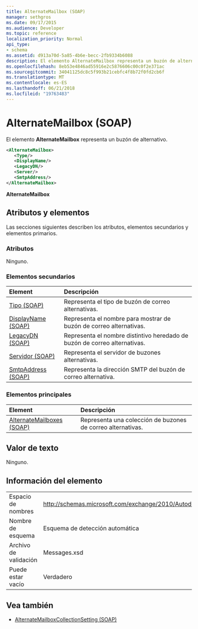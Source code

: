 ```yaml
---
title: AlternateMailbox (SOAP)
manager: sethgros
ms.date: 09/17/2015
ms.audience: Developer
ms.topic: reference
localization_priority: Normal
api_type:
- schema
ms.assetid: d913a70d-5a85-4b6e-becc-2fb9334b6088
description: El elemento AlternateMailbox representa un buzón de alternativo.
ms.openlocfilehash: 8eb53e4846ad55916e2c5876606c00c0f2e371ac
ms.sourcegitcommit: 34041125dc8c5f993b21cebfc4f8b72f0fd2cb6f
ms.translationtype: MT
ms.contentlocale: es-ES
ms.lasthandoff: 06/21/2018
ms.locfileid: "19763483"
---
```

# <a name="alternatemailbox-soap"></a>AlternateMailbox (SOAP)

El elemento **AlternateMailbox** representa un buzón de alternativo. 
  
```XML
<AlternateMailbox>
   <Type/>
   <DisplayName/>
   <LegacyDN/>
   <Server/>
   <SmtpAddress/>
</AlternateMailbox>
```

 **AlternateMailbox**
## <a name="attributes-and-elements"></a>Atributos y elementos

Las secciones siguientes describen los atributos, elementos secundarios y elementos primarios.
  
### <a name="attributes"></a>Atributos

Ninguno.
  
### <a name="child-elements"></a>Elementos secundarios

|**Element**|**Descripción**|
|:-----|:-----|
|[Tipo (SOAP)](type-soap.md) <br/> |Representa el tipo de buzón de correo alternativas.  <br/> |
|[DisplayName (SOAP)](displayname-soap.md) <br/> |Representa el nombre para mostrar de buzón de correo alternativas.  <br/> |
|[LegacyDN (SOAP)](legacydn-soap.md) <br/> |Representa el nombre distintivo heredado de buzón de correo alternativas.  <br/> |
|[Servidor (SOAP)](server-soap.md) <br/> |Representa el servidor de buzones alternativas.  <br/> |
|[SmtpAddress (SOAP)](smtpaddress-soap.md) <br/> |Representa la dirección SMTP del buzón de correo alternativa.  <br/> |
   
### <a name="parent-elements"></a>Elementos principales

|**Element**|**Descripción**|
|:-----|:-----|
|[AlternateMailboxes (SOAP)](alternatemailboxes-soap.md) <br/> |Representa una colección de buzones de correo alternativas.  <br/> |
   
## <a name="text-value"></a>Valor de texto

Ninguno.
  
## <a name="element-information"></a>Información del elemento

|||
|:-----|:-----|
|Espacio de nombres  <br/> |http://schemas.microsoft.com/exchange/2010/Autodiscover  <br/> |
|Nombre de esquema  <br/> |Esquema de detección automática  <br/> |
|Archivo de validación  <br/> |Messages.xsd  <br/> |
|Puede estar vacío  <br/> |Verdadero  <br/> |
   
## <a name="see-also"></a>Vea también

- [AlternateMailboxCollectionSetting (SOAP)](alternatemailboxcollectionsetting-soap.md)

